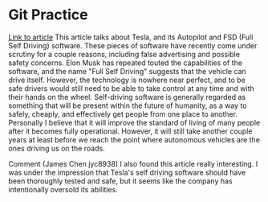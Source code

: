 <!-- Comment that will not appear in the Markdown -->
# Git Practice
[Link to article](https://www.nytimes.com/2023/01/31/technology/tesla-autopilot-investigation.html)
This article talks about Tesla, and its Autopilot and FSD (Full Self Driving) software. These pieces of software have recently come under scrutiny for a couple reasons, including false advertising and possible safety concerns. Elon Musk has repeated touted the capabilities of the software, and the name "Full Self Driving" suggests that the vehicle can drive itself. However, the technology is nowhere near perfect, and to be safe drivers would still need to be able to take control at any time and with their hands on the wheel.
Self-driving software is generally regarded as something that will be present within the future of humanity, as a way to safely, cheaply, and effectively get people from one place to another. Personally I believe that it will improve the standard of living of many people after it becomes fully operational. However, it will still take another couple years at least before we reach the point where autonomous vehicles are the ones driving us on the roads.

Comment (James Chen jyc8938) I also found this article really interesting. I was under the impression that Tesla's self driving software should have been thoroughly tested and safe, but it seems like the company has intentionally oversold its abilities.